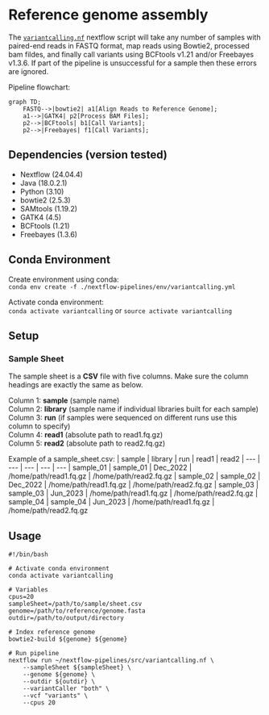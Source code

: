 # Reference genome assembly
The [`variantcalling.nf`](https://github.com/Tom-Jenkins/maerl-wgs-pipelines/blob/main/src/variantcalling.nf) nextflow script will take any number of samples with paired-end reads in FASTQ format, map reads using Bowtie2, processed bam fildes, and finally call variants using BCFtools v1.21 and/or Freebayes v1.3.6. If part of the pipeline is unsuccessful for a sample then these errors are ignored.

Pipeline flowchart:

```mermaid
graph TD;
    FASTQ-->|bowtie2| a1[Align Reads to Reference Genome];
    a1-->|GATK4| p2[Process BAM Files];
    p2-->|BCFtools| b1[Call Variants];
    p2-->|Freebayes| f1[Call Variants];
```

## Dependencies (version tested)
* Nextflow (24.04.4)
* Java (18.0.2.1)
* Python (3.10)
* bowtie2 (2.5.3)
* SAMtools (1.19.2)
* GATK4 (4.5)
* BCFtools (1.21)
* Freebayes (1.3.6)

## Conda Environment

Create environment using conda:   
`conda env create -f ./nextflow-pipelines/env/variantcalling.yml`  

Activate conda environment:  
`conda activate variantcalling` or `source activate variantcalling`

## Setup
### Sample Sheet
The sample sheet is a __CSV__ file with five columns. Make sure the column headings are exactly the same as below.

Column 1: __sample__ (sample name)  
Column 2: __library__ (sample name if individual libraries built for each sample)  
Column 3: __run__ (if samples were sequenced on different runs use this column to specify)  
Column 4: __read1__ (absolute path to read1.fq.gz)  
Column 5: __read2__ (absolute path to read2.fq.gz)  

Example of a sample_sheet.csv:
| sample | library | run | read1 | read2
| ---  | --- | ---  | --- | ---
| sample_01 | sample_01 | Dec_2022 | /home/path/read1.fq.gz | /home/path/read2.fq.gz
| sample_02 | sample_02 | Dec_2022 | /home/path/read1.fq.gz | /home/path/read2.fq.gz
| sample_03 | sample_03 | Jun_2023 | /home/path/read1.fq.gz | /home/path/read2.fq.gz
| sample_04 | sample_04 | Jun_2023 | /home/path/read1.fq.gz | /home/path/read2.fq.gz 

## Usage
```
#!/bin/bash

# Activate conda environment
conda activate variantcalling

# Variables
cpus=20
sampleSheet=/path/to/sample/sheet.csv
genome=/path/to/reference/genome.fasta
outdir=/path/to/output/directory

# Index reference genome
bowtie2-build ${genome} ${genome}

# Run pipeline
nextflow run ~/nextflow-pipelines/src/variantcalling.nf \
    --sampleSheet ${sampleSheet} \
    --genome ${genome} \
    --outdir ${outdir} \
    --variantCaller "both" \
    --vcf "variants" \
    --cpus 20
```